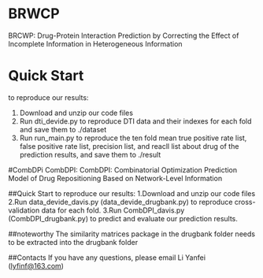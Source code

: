 # BRWCP
BRCWP: Drug-Protein Interaction Prediction by Correcting the Effect of Incomplete Information in Heterogeneous Information
# Quick Start
to reproduce our results:
1. Download and unzip our code files
2. Run dti_devide.py to reproduce DTI data and their indexes for each fold and save them to ./dataset
3. Run run_main.py to reproduce the ten fold mean true positive rate list, false positive rate list, precision list, and reacll list about drug of the prediction results, and save them to ./result  

#CombDPi
CombDPI: CombDPI: Combinatorial Optimization Prediction Model of Drug Repositioning Based on Network-Level Information

##Quick Start
to reproduce our results:
1.Download and unzip our code files
2.Run data_devide_davis.py (data_devide_drugbank.py) to reproduce cross-validation data for each fold.
3.Run CombDPI_davis.py (CombDPI_drugbank.py) to predict and evaluate our prediction results.

##noteworthy
The similarity matrices package in the drugbank folder needs to be extracted into the drugbank folder

##Contacts
If you have any questions, please email Li Yanfei (lyfinf@163.com)
